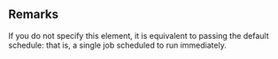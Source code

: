 ## Remarks  
 If you do not specify this element, it is equivalent to passing             the default schedule: that is, a single job scheduled to run             immediately.